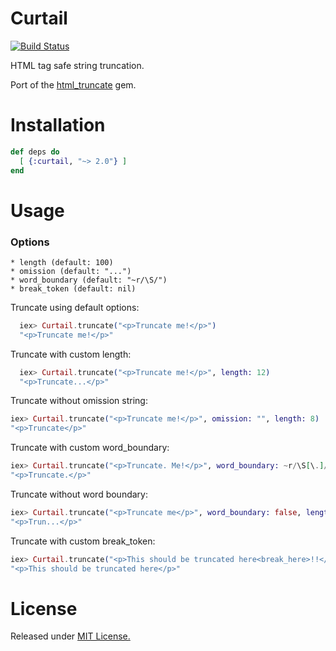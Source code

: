 Curtail
=======
[![Build Status](https://travis-ci.org/seankay/curtail.svg?branch=master)](https://travis-ci.org/seankay/curtail)

HTML tag safe string truncation.

Port of the [html_truncate](https://github.com/hgmnz/truncate_html) gem.

Installation
=====

```elixir
def deps do
  [ {:curtail, "~> 2.0"} ]
end
```

Usage
======

### Options
    * length (default: 100)
    * omission (default: "...")
    * word_boundary (default: "~r/\S/")
    * break_token (default: nil)

Truncate using default options:
```elixir
  iex> Curtail.truncate("<p>Truncate me!</p>")
  "<p>Truncate me!</p>"

```
Truncate with custom length:
```elixir
  iex> Curtail.truncate("<p>Truncate me!</p>", length: 12)
  "<p>Truncate...</p>"
```

Truncate without omission string:
```elixir
iex> Curtail.truncate("<p>Truncate me!</p>", omission: "", length: 8)
"<p>Truncate</p>"
```

Truncate with custom word_boundary:
```elixir
iex> Curtail.truncate("<p>Truncate. Me!</p>", word_boundary: ~r/\S[\.]/, length: 12, omission: "")
"<p>Truncate.</p>"
```

Truncate without word boundary:
```elixir
iex> Curtail.truncate("<p>Truncate me</p>", word_boundary: false, length: 7)
"<p>Trun...</p>"
```

Truncate with custom break_token:
```elixir
iex> Curtail.truncate("<p>This should be truncated here<break_here>!!</p>", break_token: "<break_here>")
"<p>This should be truncated here</p>"
```

License
=======
Released under [MIT License.](http://opensource.org/licenses/MIT)
